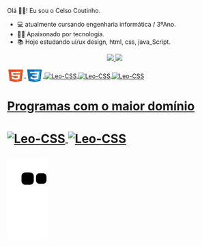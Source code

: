 Olá 👋🏽! Eu sou o Celso Coutinho.

- 💻 atualmente cursando engenharia informática / 3ºAno.
- 👍🏽 Apaixonado por tecnologia.
- 📚 Hoje estudando ui/ux design, html, css, java_Script.

<div align="center">
  <a href="https://github.com/CelsoCoutinho">
  <img height="150" src="https://github-readme-stats.vercel.app/api?username=CelsoCoutinho&show_icons=true&theme=dracula&include_all_commits=true&count_private=true"/>
  <img height="150" src="https://github-readme-stats.vercel.app/api/top-langs/?username=CelsoCoutinho&layout=compact&langs_count=7&theme=dracula"/>
</div>

<div style="display: inline_block"><br>
  <img align="center" alt="Leo-HTML" height="30" width="40" src="https://raw.githubusercontent.com/devicons/devicon/master/icons/html5/html5-original.svg">
  <img align="center" alt="Leo-CSS" height="30" width="40" src="https://raw.githubusercontent.com/devicons/devicon/master/icons/css3/css3-original.svg">
  <img align="center" alt="Leo-CSS" height="30" width="40" src="https://cdn.jsdelivr.net/gh/devicons/devicon/icons/xd/xd-line.svg" />
  <img align="center" alt="Leo-CSS" height="30" width="40" src="https://cdn.jsdelivr.net/gh/devicons/devicon/icons/photoshop/photoshop-line.svg" />
  <img align="center" alt="Leo-CSS" height="30" width="40" src="https://cdn.jsdelivr.net/gh/devicons/devicon/icons/javascript/javascript-plain.svg" />
</div>
 
 <h1>Programas com o maior domínio<h1> 
<div>
 <img align="center" alt="Leo-CSS" src="https://img.shields.io/badge/Adobe%20Photoshop-31A8FF?style=for-the-badge&logo=Adobe%20Photoshop&logoColor=black" />  
 <img align="center" alt="Leo-CSS" src="https://img.shields.io/badge/Adobe%20XD-470137?style=for-the-badge&logo=Adobe%20XD&logoColor=#FF61F6"/>
</div>  


  ![Snake animation](https://github.com/rafaballerini/rafaballerini/blob/output/github-contribution-grid-snake.svg)
 

